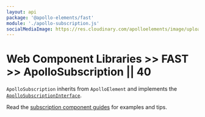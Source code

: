 ```yaml
---
layout: api
package: '@apollo-elements/fast'
module: './apollo-subscription.js'
socialMediaImage: https://res.cloudinary.com/apolloelements/image/upload/w_1200,h_630,c_fill,q_auto,f_auto/w_600,c_fit,co_rgb:eee,g_south_west,x_60,y_200,l_text:open sans_128_bold:FAST/w_1200,h_630,c_fill,q_auto,f_auto/w_600,c_fit,co_rgb:eee,g_south_west,x_60,y_100,l_text:open sans_78:Apollo Elements/social-template.svg
---
```

# Web Component Libraries >> FAST >> ApolloSubscription || 40

`ApolloSubscription` inherits from `ApolloElement` and implements the [`ApolloSubscriptionInterface`](/api/interfaces/subscription/).

Read the [subscription component guides](../../../../guides/building-apps/subscriptions/) for examples and tips.
